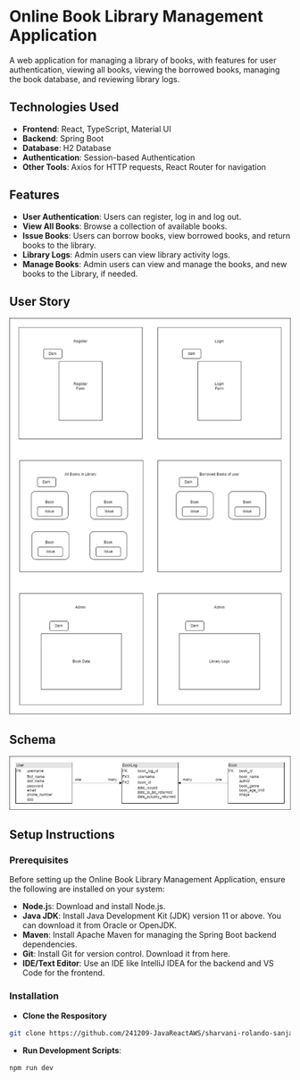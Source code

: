 # Online Book Library Management Application

A web application for managing a library of books, with features for user authentication, viewing all books, viewing the borrowed books, managing the book database, and reviewing library logs.

## Technologies Used

- **Frontend**: React, TypeScript, Material UI
- **Backend**: Spring Boot
- **Database**: H2 Database
- **Authentication**: Session-based Authentication
- **Other Tools**: Axios for HTTP requests, React Router for navigation

## Features

- **User Authentication**: Users can register, log in and log out.
- **View All Books**: Browse a collection of available books.
- **Issue Books**: Users can borrow books, view borrowed books, and return books to the library.
- **Library Logs**: Admin users can view library activity logs.
- **Manage Books**: Admin users can view and manage the books, and new books to the Library, if needed.

## User Story
![User story](library/UserStory.jpg "User STory")

## Schema
![User story](library/Schema.jpg "Scehma")

## Setup Instructions
### Prerequisites
Before setting up the Online Book Library Management Application, ensure the following are installed on your system:

- **Node.j**s: Download and install Node.js.
- **Java JDK**: Install Java Development Kit (JDK) version 11 or above. You can download it from Oracle or OpenJDK.
- **Maven**: Install Apache Maven for managing the Spring Boot backend dependencies.
- **Git**: Install Git for version control. Download it from here.
- **IDE/Text Editor**: Use an IDE like IntelliJ IDEA for the backend and VS Code for the frontend.

### Installation
- **Clone the Respository**
```bash
git clone https://github.com/241209-JavaReactAWS/sharvani-rolando-sanjana-project1.git
```
- **Run Development Scripts**:
```bash
npm run dev
```
